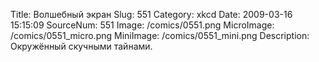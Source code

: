 Title: Волшебный экран 
Slug: 551 
Category: xkcd 
Date: 2009-03-16 15:15:09 
SourceNum: 551 
Image: /comics/0551.png 
MicroImage: /comics/0551_micro.png 
MiniImage: /comics/0551_mini.png 
Description: Окружённый скучными тайнами. 

